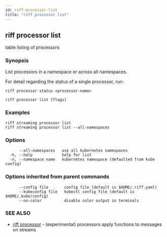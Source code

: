 ```yaml
---
id: riff-processor-list
title: "riff processor list"
---
```

## riff processor list

table listing of processors

### Synopsis

List processors in a namespace or across all namespaces.

For detail regarding the status of a single processor, run:

    riff processor status <processor-name>

```
riff processor list [flags]
```

### Examples

```
riff streaming processor list
riff streaming processor list --all-namespaces
```

### Options

```
      --all-namespaces   use all kubernetes namespaces
  -h, --help             help for list
  -n, --namespace name   kubernetes namespace (defaulted from kube config)
```

### Options inherited from parent commands

```
      --config file       config file (default is $HOME/.riff.yaml)
      --kubeconfig file   kubectl config file (default is $HOME/.kube/config)
      --no-color          disable color output in terminals
```

### SEE ALSO

* [riff processor](riff_processor.md)	 - (experimental) processors apply functions to messages on streams

